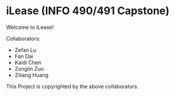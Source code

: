 # iLease (INFO 490/491 Capstone)

Welcome to iLease!


Collaborators:
- Zefan Lu
- Fan Dai
- Kaidi Chen
- Zonglin Zuo
- Ziliang Huang

This Project is copyrighted by the above collaborators.
